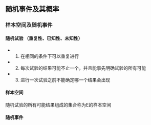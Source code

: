 ## 随机事件及其概率

### 样本空间及随机事件

#### 随机试验 （重复性、已知性、未知性）
* 1. 在相同的条件下可以重复进行
* 2. 每次试验的结果可能不止一个，并且能事先明确试验的所有可能
* 3. 进行一次试验之前不能确定哪一个结果会出现

 
#### 样本空间
随机试验的所有可能结果组成的集合称为E的样本空间


#### 随机事件


